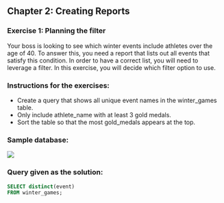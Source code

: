 ## Chapter 2: Creating Reports
### Exercise 1: Planning the filter

Your boss is looking to see which winter events include athletes over the age of 40. To answer this, you need a report that lists out all events that satisfy this condition. In order to have a correct list, you will need to leverage a filter. In this exercise, you will decide which filter option to use.

### Instructions for the exercises: 
- Create a query that shows all unique event names in the winter_games table.
- Only include athlete_name with at least 3 gold medals.
- Sort the table so that the most gold_medals appears at the top.

### Sample database:

![](https://camo.githubusercontent.com/bc312c3142ed9abaeda617b00c4aac10382906ce/68747470733a2f2f692e6962622e636f2f564e534e7146462f436170747572652d352e706e67)

### Query given as the solution: 
```sql
SELECT distinct(event)
FROM winter_games;
```